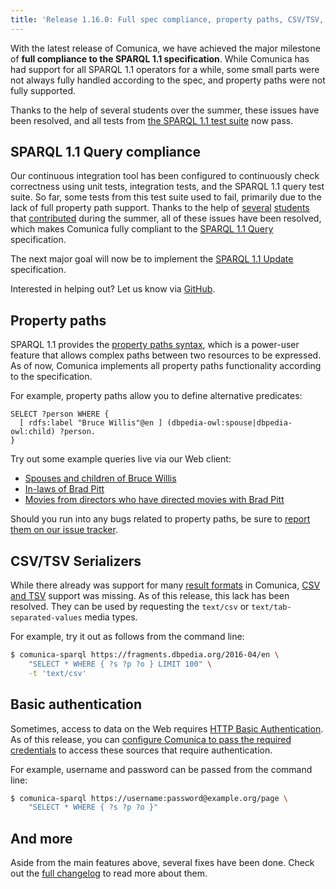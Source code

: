 ```yaml
---
title: 'Release 1.16.0: Full spec compliance, property paths, CSV/TSV, basic auth, and fixes'
---
```


With the latest release of Comunica, we have achieved the major milestone of **full compliance to the SPARQL 1.1 specification**.
While Comunica has had support for all SPARQL 1.1 operators for a while,
some small parts were not always fully handled according to the spec,
and property paths were not fully supported.

Thanks to the help of several students over the summer, these issues have been resolved,
and all tests from [the SPARQL 1.1 test suite](https://w3c.github.io/rdf-tests/sparql11/) now pass.

<!-- excerpt-end -->

## SPARQL 1.1 Query compliance

Our continuous integration tool has been configured to continuously check correctness
using unit tests, integration tests, and the SPARQL 1.1 query test suite.
So far, some tests from this test suite used to fail, primarily due to the lack of full property path support.
Thanks to the help of [several](https://github.com/comunica/comunica/commits?author=stephaniech97) [students](https://github.com/comunica/comunica/commits?author=FlorianFV) that [contributed](/contribute/)
during the summer, all of these issues have been resolved,
which makes Comunica fully compliant to the [SPARQL 1.1 Query](https://www.w3.org/TR/sparql11-query/) specification.

The next major goal will now be to implement the [SPARQL 1.1 Update](https://www.w3.org/TR/sparql11-update/) specification.

Interested in helping out? Let us know via [GitHub](https://github.com/comunica/comunica/issues/435).

## Property paths

SPARQL 1.1 provides the [property paths syntax](https://www.w3.org/TR/sparql11-query/#propertypaths),
which is a power-user feature that allows complex paths between two resources to be expressed.
As of now, Comunica implements all property paths functionality according to the specification.

For example, property paths allow you to define alternative predicates:
```sparql
SELECT ?person WHERE {
  [ rdfs:label "Bruce Willis"@en ] (dbpedia-owl:spouse|dbpedia-owl:child) ?person.
}
```

Try out some example queries live via our Web client:

* [Spouses and children of Bruce Willis](http://query.linkeddatafragments.org/#transientDatasources=http%3A%2F%2Ffragments.dbpedia.org%2F2016-04%2Fen&query=SELECT%20%3Fperson%0AWHERE%20%7B%0A%20%20%5B%20rdfs%3Alabel%20%22Bruce%20Willis%22%40en%20%5D%0A%20%20%20%20(dbpedia-owl%3Aspouse%7Cdbpedia-owl%3Achild)%20%3Fperson.%0A%7D)
* [In-laws of Brad Pitt](http://query.linkeddatafragments.org/#transientDatasources=http%3A%2F%2Ffragments.dbpedia.org%2F2016-04%2Fen&query=SELECT%20%3Fperson%0AWHERE%20%7B%0A%20%20dbpedia%3ABrad_Pitt%20dbpedia-owl%3Aspouse*%20%3Fperson.%0A%7D)
* [Movies from directors who have directed movies with Brad Pitt](http://query.linkeddatafragments.org/#transientDatasources=http%3A%2F%2Ffragments.dbpedia.org%2F2016-04%2Fen&query=SELECT%20%3Fmovie%0AWHERE%20%7B%0A%20%20%5B%20rdfs%3Alabel%20%22Brad%20Pitt%22%40en%20%5D%0A%20%20%20%20%5Edbpedia-owl%3Astarring%2Fdbpedia-owl%3Adirector%2F%5Edbpedia-owl%3Adirector%20%3Fmovie.%0A%7D)

Should you run into any bugs related to property paths, 
be sure to [report them on our issue tracker](https://github.com/comunica/comunica/issues).

## CSV/TSV Serializers

While there already was support for many [result formats](/docs/query/advanced/result_formats/) in Comunica,
[CSV and TSV](https://www.w3.org/TR/sparql11-results-csv-tsv/) support was missing.
As of this release, this lack has been resolved.
They can be used by requesting the `text/csv` or `text/tab-separated-values` media types.

For example, try it out as follows from the command line:
```bash
$ comunica-sparql https://fragments.dbpedia.org/2016-04/en \
    "SELECT * WHERE { ?s ?p ?o } LIMIT 100" \
    -t 'text/csv'
```

## Basic authentication

Sometimes, access to data on the Web requires [HTTP Basic Authentication](https://developer.mozilla.org/en-US/docs/Web/HTTP/Authentication).
As of this release, you can [configure Comunica to pass the required credentials](/docs/query/advanced/basic_auth/) to access these sources that require authentication.

For example, username and password can be passed from the command line:
```bash
$ comunica-sparql https://username:password@example.org/page \
    "SELECT * WHERE { ?s ?p ?o }"
```

## And more

Aside from the main features above, several fixes have been done.
Check out the [full changelog](https://github.com/comunica/comunica/blob/master/CHANGELOG.md#v1160---2020-08-24) to read more about them.

